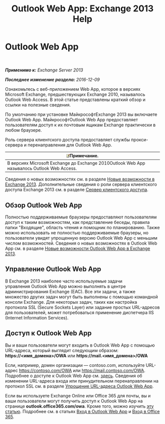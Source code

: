 ﻿---
title: 'Outlook Web App: Exchange 2013 Help'
TOCTitle: Outlook Web App
ms:assetid: 3814b665-01e8-4881-9a44-163f14789ee4
ms:mtpsurl: https://technet.microsoft.com/ru-ru/library/JJ657718(v=EXCHG.150)
ms:contentKeyID: 50487832
ms.date: 04/30/2018
mtps_version: v=EXCHG.150
ms.translationtype: HT
---

# Outlook Web App

 

_**Применимо к:** Exchange Server 2013_

_**Последнее изменение раздела:** 2016-12-09_

Ознакомьтесь с веб-приложением Web App, которое в версиях Microsoft Exchange, предшествующих Exchange 2010, называлось Outlook Web Access. В этой статье представлены краткий обзор и ссылки на полезные сведения.

По умолчанию при установке МайкрософтExchange 2013 вы включаете Outlook Web App. МайкрософтOutlook Web App предоставляет пользователям доступ к их почтовым ящикам Exchange практически в любом браузере.

Роль сервера клиентского доступа предоставляет службы прокси-сервера и перенаправления для Outlook Web App.

<table>
<thead>
<tr class="header">
<th><img src="images/JJ126620.note(EXCHG.150).gif" title="Примечание" alt="Примечание" />Примечание.</th>
</tr>
</thead>
<tbody>
<tr class="odd">
<td>В версиях Microsoft Exchange до Exchange 2010Outlook Web App называлось Outlook Web Access.</td>
</tr>
</tbody>
</table>


Сведения о новых возможностях см. в разделе [Новые возможности в Exchange 2013](what-s-new-in-exchange-2013-exchange-2013-help.md). Дополнительные сведения о роли сервера клиентского доступа Exchange 2013 см. в разделе [Сервер клиентского доступа](client-access-server-exchange-2013-help.md).

## Обзор Outlook Web App

Полностью поддерживаемые браузеры предоставляют пользователям доступ к таким возможностям, как представление беседы, правила папки "Входящие", область чтения и помощник по планированию. Также можно использовать не полностью поддерживаемые браузеры, но пользователи увидят упрощенную версию Outlook Web App с меньшим числом возможностей. Сведения о новых возможностях в Outlook Web App см. в разделе [Новые возможности Outlook Web App в Exchange 2013](what-s-new-for-outlook-web-app-in-exchange-2013-exchange-2013-help.md).

## Управление Outlook Web App

В Exchange 2013 наиболее часто используемые задачи управления Outlook Web App можно выполнять в центре администрирования Exchange (EAC). Все эти задачи, а также множество других задач могут быть выполнены с помощью командной консоли Exchange. Для некоторых задач, таких как настройка протокола SSL (Secure Sockets Layer) или задание простых URL-адресов для пользователей, может потребоваться применение диспетчера IIS (Internet Information Services).

## Доступ к Outlook Web App

Вы и ваши пользователи могут входить в Outlook Web App с помощью URL-адреса, который выглядит следующим образом: **https://\<имя\_домена\>/OWA** или **https://mail.\<имя\_домена\>/OWA**

Если, например, домен организации — contoso.com, используйте URL-адрес https://contoso.com/OWA или https://mail.contoso.com/OWA. Подробнее о доступе к Outlook Web App см. [здесь](https://support.microsoft.com/en-us/kb/2897680). Сведения об изменении URL-адреса входа или принудительном перенаправлении на протокол SSL см. в разделе [Упрощение URL-адреса Outlook Web App](simplify-the-outlook-web-app-url-exchange-2013-help.md).

Если вы используете Exchange Online или Office 365 для почты, вы и ваши пользователи могут получить доступ к Outlook Web App на странице **outlook.office365.com/owa**. Кроме того, можно изучить [эту статью](http://go.microsoft.com/fwlink/p/?linkid=402333). Подробнее см. в статьях [Вход в Outlook Web App](http://go.microsoft.com/fwlink/p/?linkid=511341) и [Вход в Office 365](http://go.microsoft.com/fwlink/p/?linkid=522691).


